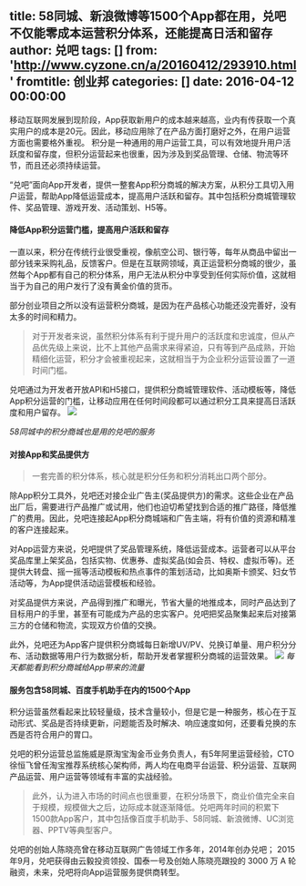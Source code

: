 title: 58同城、新浪微博等1500个App都在用，兑吧不仅能零成本运营积分体系，还能提高日活和留存
author: 兑吧
tags: []
from: 'http://www.cyzone.cn/a/20160412/293910.html'
fromtitle: 创业邦
categories: []
date: 2016-04-12 00:00:00
---
移动互联网发展到现阶段，App获取新用户的成本越来越高，业内有传获取一个真实用户的成本是20元。因此，移动应用除了在产品方面打磨好之外，在用户运营方面也需要格外重视。<!--more-->
积分是一种通用的用户运营工具，可以有效地提升用户活跃度和留存度，但积分运营起来也很重，因为涉及到奖品管理、仓储、物流等环节，而且还必须持续运营。

“兑吧”面向App开发者，提供一整套App积分商城的解决方案，从积分工具切入用户运营，帮助App降低运营成本，提高用户活跃和留存。其中包括积分商城管理软件、奖品管理、游戏开发、活动策划、H5等。

#### 降低App积分运营门槛，提高用户活跃和留存

一直以来，积分在传统行业很受重视，像航空公司、银行等，每年从商品中留出一部分钱来采购礼品，反馈客户。但是在互联网领域，真正运营积分商城的很少，虽然每个App都有自己的积分体系，用户无法从积分中享受到任何实际价值，这就相当于为自己的用户发行了没有黄金价值的货币。

部分创业项目之所以没有运营积分商城，是因为在产品核心功能还没完善好，没有太多的时间和精力。

> 对于开发者来说，虽然积分体系有利于提升用户的活跃度和忠诚度，但从产品优先级上来说，比不上其他产品需求来得紧迫，只有等到产品成熟，开始精细化运营，积分才会被重视起来，这就相当于为企业积分运营设置了一道时间门槛。

兑吧通过为开发者开放API和H5接口，提供积分商城管理软件、活动模板等，降低App积分运营的门槛，让移动应用在任何时间段都可以通过积分工具来提高日活跃度和用户留存。
![](http://img3.cyzone.cn/uploadfile/2016/0412/20160412100232615.jpg)

*58同城中的积分商城也是用的兑吧的服务*

#### 对接App和奖品提供方

> 一套完善的积分体系，核心就是积分任务和积分消耗出口两个部分。

除App积分工具外，兑吧还对接企业广告主(奖品提供方)的需求。这些企业在产品出厂后，需要进行产品推广或试用，他们也迫切希望找到合适的推广路径，降低推广的费用。因此，兑吧连接起App积分商城端和广告主端，将有价值的资源和精准的客户连接起来。

对App运营方来说，兑吧提供了奖品管理系统，降低运营成本。运营者可以从平台奖品库里上架奖品，包括实物、优惠券、虚拟奖品(如会员、特权、虚拟币等)。还提供大转盘、摇一摇等活动模板和热点事件的策划活动，比如奥斯卡颁奖、妇女节活动等，为App提供活动运营模板和经验。

对奖品提供方来说，产品得到推广和曝光，节省大量的地推成本，同时产品达到了目标用户的手里，甚至有可能成为产品的忠实客户。兑吧把奖品聚集起来后对接第三方的仓储和物流，实现双方价值的交换。

此外，兑吧还为App客户提供积分商城每日新增UV/PV、兑换订单量、用户积分分布、活动数据等用户行为数据分析，帮助开发者掌握积分商城的运营效果。
![](http://img4.cyzone.cn/uploadfile/2016/0412/20160412100136943.jpg)
*每天都能看到积分商城给App带来的流量*
#### 服务包含58同城、百度手机助手在内的1500个App

积分运营虽然看起来比较轻量级，技术含量较小，但是它是一种服务，核心在于互动形式、奖品是否持续更新，问题能否及时解决、响应速度如何，还要看兑换的东西是否符合用户的胃口。

兑吧的积分运营总监施威是原淘宝淘金币业务负责人，有5年阿里运营经验，CTO徐恒飞曾任淘宝推荐系统核心架构师，两人均在电商平台运营、积分运营、互联网产品运营、用户运营等领域有丰富的实战经验。
> 此外，认为进入市场的时间点也很重要，在积分场景下，商业价值完全来自于规模，规模做大之后，边际成本就逐渐降低。兑吧两年时间的积累下1500款App客户，其中包括像百度手机助手、58同城、新浪微博、UC浏览器、PPTV等典型客户。

兑吧的创始人陈晓亮曾在移动互联网广告领域工作多年，2014年创办兑吧；
2015年9月，兑吧获得由云毅投资领投、国泰一号及创始人陈晓亮跟投的 3000 万 A 轮融资，未来，兑吧将向App运营服务提供商转型。


